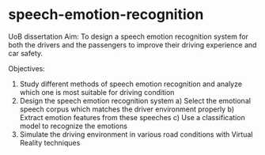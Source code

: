 # speech-emotion-recognition
UoB dissertation
Aim:
To design a speech emotion recognition system for both the drivers and the passengers to improve their driving experience and car safety.

Objectives:
1.	Study different methods of speech emotion recognition and analyze which one is most suitable for driving condition
2.	Design the speech emotion recognition system
  a)	Select the emotional speech corpus which matches the driver environment properly
  b)	Extract emotion features from these speeches
  c)	Use a classification model to recognize the emotions
3.	Simulate the driving environment in various road conditions with Virtual Reality techniques
